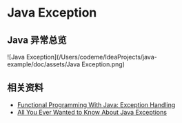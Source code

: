 # Java Exception

## Java 异常总览

![Java Exception](/Users/codeme/IdeaProjects/java-example/doc/assets/Java Exception.png)

## 相关资料

* [Functional Programming With Java: Exception Handling](https://medium.com/better-programming/functional-programming-with-java-exception-handling-67f40b1f0330)
* [All You Ever Wanted to Know About Java Exceptions](https://medium.com/swlh/all-you-ever-wanted-to-know-about-java-exceptions-cfae1dff8504)

